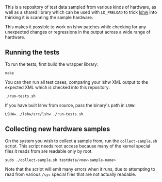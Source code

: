 This is a repository of test data sampled from various kinds of hardware, as 
well as a shared library which can be used with ``LD_PRELOAD`` to trick 
[lshw](http://www.ezix.org/project/wiki/HardwareLiSter) into thinking it is 
scanning the sample hardware.

This makes it possible to work on lshw patches while checking for any 
unexpected changes or regressions in the output across a wide range of 
hardware.


Running the tests
-----------------

To run the tests, first build the wrapper library:

    make

You can then run all test cases, comparing your lshw XML output to the expected 
XML which is checked into this repository:

    ./run-tests.sh

If you have built lshw from source, pass the binary's path in ``LSHW``:

    LSHW=../lshw/src/lshw ./run-tests.sh


Collecting new hardware samples
-------------------------------

On the system you wish to collect a sample from, run the ``collect-sample.sh`` 
script. This script needs root access because many of the kernel special files 
it reads from are readable only by root.

    sudo ./collect-sample.sh testdata/<new-sample-name>

Note that the script will emit many errors when it runs, due to attempting to 
read from various ``/sys`` special files that are not actually readable.
